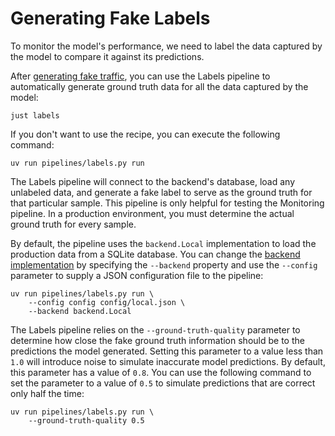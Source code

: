 # Generating Fake Labels

To monitor the model's performance, we need to label the data captured by the model to compare it against its predictions.

After [generating fake traffic](.guide/monitoring-pipeline/generating-fake-traffic.md), you can use the Labels pipeline to automatically generate ground truth data for all the data captured by the model:

```shell
just labels
```
If you don't want to use the recipe, you can execute the following command:

```shell
uv run pipelines/labels.py run
```

The Labels pipeline will connect to the backend's database, load any unlabeled data, and generate a fake label to serve as the ground truth for that particular sample. This pipeline is only helpful for testing the Monitoring pipeline. In a production environment, you must determine the actual ground truth for every sample.

By default, the pipeline uses the `backend.Local` implementation to load the production data from a SQLite database. You can change the [backend implementation](pipelines/inference/backend.py) by specifying the `--backend` property and use the `--config` parameter to supply a JSON configuration file to the pipeline:

```shell
uv run pipelines/labels.py run \
    --config config config/local.json \
    --backend backend.Local
```

The Labels pipeline relies on the `--ground-truth-quality` parameter to determine how close the fake ground truth information should be to the predictions the model generated. Setting this parameter to a value less than `1.0` will introduce noise to simulate inaccurate model predictions. By default, this parameter has a value of `0.8`. You can use the following command to set the parameter to a value of `0.5` to simulate predictions that are correct only half the time:

```shell
uv run pipelines/labels.py run \
    --ground-truth-quality 0.5
```
